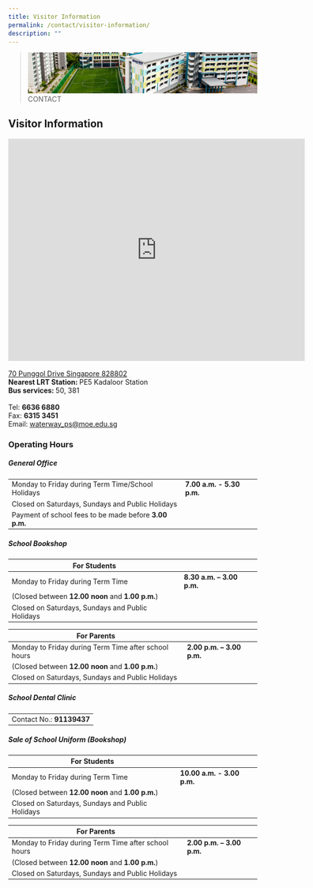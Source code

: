 ```yaml
---
title: Visitor Information
permalink: /contact/visitor-information/
description: ""
---
```

> ![](/images/Images/contact_02.jpg)
>CONTACT


## Visitor Information

<iframe loading="lazy" allowfullscreen="" style="border:0;" height="450" width="600" src="https://www.google.com/maps/embed?pb=!1m18!1m12!1m3!1d1994.3141919050893!2d103.9162368887548!3d1.3993738810578347!2m3!1f0!2f0!3f0!3m2!1i1024!2i768!4f13.1!3m3!1m2!1s0x31da3dfe5d905a39%3A0xcbd95476d53bba!2sWaterway%20Primary%20School!5e0!3m2!1sen!2ssg!4v1673490702032!5m2!1sen!2ssg"></iframe>


[70 Punggol Drive Singapore 828802](https://share.onemap.sg/mmWGGv)
<br><b>Nearest LRT Station: </b>PE5 Kadaloor Station<br><b>Bus services: </b>50, 381<br><br>Tel: <b>6636 6880</b><br> Fax: <b>6315 3451</b><br> Email:
<a href="mailto:waterway_ps@moe.edu.sg">waterway_ps@moe.edu.sg</a>

### Operating Hours
##### General Office

|  |  |
| -------- | -------- |
| Monday to Friday during Term Time/School Holidays     | **7.00 a.m. - 5.30 p.m.**     | 
|Closed on Saturdays, Sundays and Public Holidays | |
|Payment of school fees to be made before **3.00 p.m.**||

##### School Bookshop

|For Students  |  |
| -------- | -------- |
| Monday to Friday during Term Time     | **8.30 a.m. – 3.00 p.m.**     | 
|(Closed between **12.00 noon** and **1.00 p.m.**)| |
|Closed on Saturdays, Sundays and Public Holidays | |

|For Parents  |  |
| -------- | -------- |
| Monday to Friday during Term Time after school hours    | **2.00 p.m. – 3.00 p.m.**     | 
|(Closed between **12.00 noon** and **1.00 p.m.**)| |
|Closed on Saturdays, Sundays and Public Holidays | |

##### School Dental Clinic

<table>
  <tbody><tr>
    <td>Contact No.: <b>91139437</b></td>
  </tr>
</tbody></table>

##### Sale of School Uniform (Bookshop)

|For Students  |  |
| -------- | -------- |
| Monday to Friday during Term Time     | **10.00 a.m. - 3.00 p.m.**     | 
|(Closed between **12.00 noon** and **1.00 p.m.**)| |
|Closed on Saturdays, Sundays and Public Holidays | |

|For Parents  |  |
| -------- | -------- |
| Monday to Friday during Term Time after school hours    | **2.00 p.m. – 3.00 p.m.**     | 
|(Closed between **12.00 noon** and **1.00 p.m.**)| |
|Closed on Saturdays, Sundays and Public Holidays | |